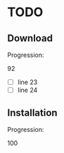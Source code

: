 <!--- THIS FILE IS AUTOMATICALY GENERATED --->
<!--- DO NOT EDIT --->

# TODO

## Download

Progression:
<div class="progress progress-80plus">
	<div class="progress-bar" style="width:92%">
	</div>
	<span class="progress-label">92</span>
</div>

- [ ] line 23
- [ ] line 24

## Installation

Progression:
<div class="progress progress-100plus">
	<div class="progress-bar" style="width:100%">
	</div>
	<span class="progress-label">100</span>
</div>


